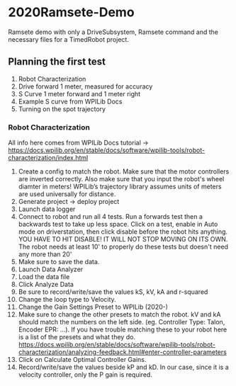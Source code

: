 # 2020Ramsete-Demo
 Ramsete demo with only a DriveSubsystem, Ramsete command and the necessary files for a TimedRobot project.
 
 
 ## Planning the first test
 
 1. Robot Characterization
 2. Drive forward 1 meter, measured for accuracy
 3. S Curve 1 meter forward and 1 meter right
 4. Example S curve from WPILib Docs
 5. Turning on the spot trajectory
 
### Robot Characterization
All info here comes from WPILib Docs tutorial -> https://docs.wpilib.org/en/stable/docs/software/wpilib-tools/robot-characterization/index.html
1. Create a config to match the robot. Make sure that the motor controllers are inverted correctly. Also make sure that you input the robot's wheel diamter in meters! WPILib’s trajectory library assumes units of meters are used universally for distance.
2. Generate project -> deploy project
3. Launch data logger
4. Connect to robot and run all 4 tests. Run a forwards test then a backwards test to take up less space. Click on a test, enable in Auto mode on driverstation, then click disable before the robot hits anything. YOU HAVE TO HIT DISABLE! IT WILL NOT STOP MOVING ON ITS OWN. The robot needs at least 10' to properly do these tests but doesn't need any more than 20'
5. Make sure to save the data. 
6. Launch Data Analyzer
7. Load the data file
8. Click Analyze Data
9. Be sure to record/write/save the values kS, kV, kA and r-squared
10. Change the loop type to Velocity. 
11. Change the Gain Settings Preset to WPILib (2020-)
12. Make sure to change the other presets to match the robot. kV and kA should match the numbers on the left side. (eg. Controller Type: Talon, Encoder EPR: ...). If you have trouble matching these to your robot here is a list of the presets and what they do. https://docs.wpilib.org/en/stable/docs/software/wpilib-tools/robot-characterization/analyzing-feedback.html#enter-controller-parameters
13. Click on Calculate Optimal Controller Gains.
14. Record/write/save the values beside kP and kD. In our case, since it is a velocity controller, only the P gain is required.
